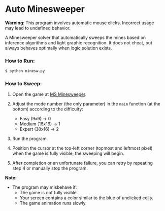 # Auto Minesweeper

**Warning:** This program involves automatic mouse clicks. Incorrect usage may lead to undefined behavior.

A Minesweeper solver that automatically sweeps the mines based on inference algorithms and light graphic recognition. It does not cheat, but always behaves optimally when logic solution exists.

### How to Run:

```bash
$ python minesw.py
```

### How to Sweep:

1. Open the game at [MS Minesweeper](https://zone.msn.com/gameplayer/gameplayerHTML.aspx?game=msminesweeper).

2. Adjust the mode number (the only parameter) in the `main` function (at the bottom) according to the difficulty:
   - Easy (9x9)       &rarr; 0
   - Medium (16x16)   &rarr; 1
   - Expert (30x16)   &rarr; 2

3. Run the program.

4. Position the cursor at the top-left corner (topmost and leftmost pixel) when the game is fully visible; the sweeping will begin.

5. After completion or an unfortunate failure, you can retry by repeating step 4 or manually stop the program.

**Note:**
- The program may misbehave if:
  - The game is not fully visible.
  - Your screen contains a color similar to the blue of unclicked cells.
  - The game animation runs slowly.